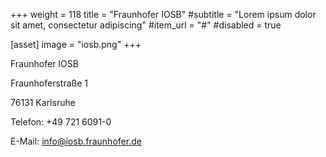 +++
weight = 118
title = "Fraunhofer IOSB"
#subtitle = "Lorem ipsum dolor sit amet, consectetur adipiscing"
#item_url = "#"
#disabled = true

[asset]
  image = "iosb.png"
+++

Fraunhofer IOSB

Fraunhoferstraße 1

76131 Karlsruhe

Telefon: +49 721 6091-0

E-Mail: info@iosb.fraunhofer.de